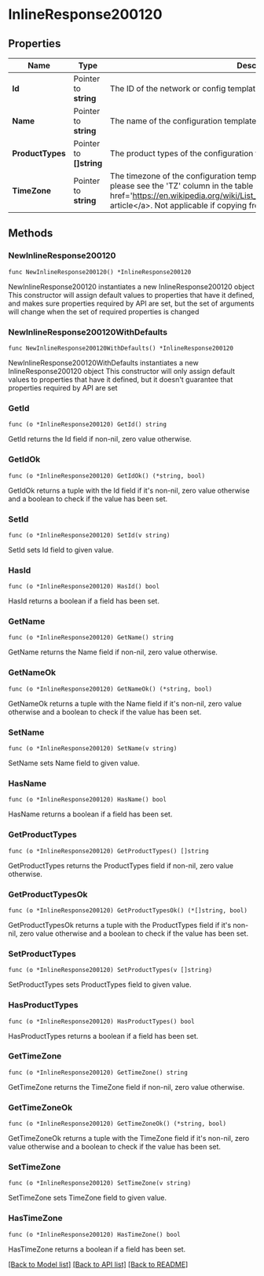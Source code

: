 # InlineResponse200120

## Properties

Name | Type | Description | Notes
------------ | ------------- | ------------- | -------------
**Id** | Pointer to **string** | The ID of the network or config template to copy configuration from | [optional] 
**Name** | Pointer to **string** | The name of the configuration template | [optional] 
**ProductTypes** | Pointer to **[]string** | The product types of the configuration template | [optional] 
**TimeZone** | Pointer to **string** | The timezone of the configuration template. For a list of allowed timezones, please see the &#39;TZ&#39; column in the table in &lt;a target&#x3D;&#39;_blank&#39; href&#x3D;&#39;https://en.wikipedia.org/wiki/List_of_tz_database_time_zones&#39;&gt;this article&lt;/a&gt;. Not applicable if copying from existing network or template | [optional] 

## Methods

### NewInlineResponse200120

`func NewInlineResponse200120() *InlineResponse200120`

NewInlineResponse200120 instantiates a new InlineResponse200120 object
This constructor will assign default values to properties that have it defined,
and makes sure properties required by API are set, but the set of arguments
will change when the set of required properties is changed

### NewInlineResponse200120WithDefaults

`func NewInlineResponse200120WithDefaults() *InlineResponse200120`

NewInlineResponse200120WithDefaults instantiates a new InlineResponse200120 object
This constructor will only assign default values to properties that have it defined,
but it doesn't guarantee that properties required by API are set

### GetId

`func (o *InlineResponse200120) GetId() string`

GetId returns the Id field if non-nil, zero value otherwise.

### GetIdOk

`func (o *InlineResponse200120) GetIdOk() (*string, bool)`

GetIdOk returns a tuple with the Id field if it's non-nil, zero value otherwise
and a boolean to check if the value has been set.

### SetId

`func (o *InlineResponse200120) SetId(v string)`

SetId sets Id field to given value.

### HasId

`func (o *InlineResponse200120) HasId() bool`

HasId returns a boolean if a field has been set.

### GetName

`func (o *InlineResponse200120) GetName() string`

GetName returns the Name field if non-nil, zero value otherwise.

### GetNameOk

`func (o *InlineResponse200120) GetNameOk() (*string, bool)`

GetNameOk returns a tuple with the Name field if it's non-nil, zero value otherwise
and a boolean to check if the value has been set.

### SetName

`func (o *InlineResponse200120) SetName(v string)`

SetName sets Name field to given value.

### HasName

`func (o *InlineResponse200120) HasName() bool`

HasName returns a boolean if a field has been set.

### GetProductTypes

`func (o *InlineResponse200120) GetProductTypes() []string`

GetProductTypes returns the ProductTypes field if non-nil, zero value otherwise.

### GetProductTypesOk

`func (o *InlineResponse200120) GetProductTypesOk() (*[]string, bool)`

GetProductTypesOk returns a tuple with the ProductTypes field if it's non-nil, zero value otherwise
and a boolean to check if the value has been set.

### SetProductTypes

`func (o *InlineResponse200120) SetProductTypes(v []string)`

SetProductTypes sets ProductTypes field to given value.

### HasProductTypes

`func (o *InlineResponse200120) HasProductTypes() bool`

HasProductTypes returns a boolean if a field has been set.

### GetTimeZone

`func (o *InlineResponse200120) GetTimeZone() string`

GetTimeZone returns the TimeZone field if non-nil, zero value otherwise.

### GetTimeZoneOk

`func (o *InlineResponse200120) GetTimeZoneOk() (*string, bool)`

GetTimeZoneOk returns a tuple with the TimeZone field if it's non-nil, zero value otherwise
and a boolean to check if the value has been set.

### SetTimeZone

`func (o *InlineResponse200120) SetTimeZone(v string)`

SetTimeZone sets TimeZone field to given value.

### HasTimeZone

`func (o *InlineResponse200120) HasTimeZone() bool`

HasTimeZone returns a boolean if a field has been set.


[[Back to Model list]](../README.md#documentation-for-models) [[Back to API list]](../README.md#documentation-for-api-endpoints) [[Back to README]](../README.md)


